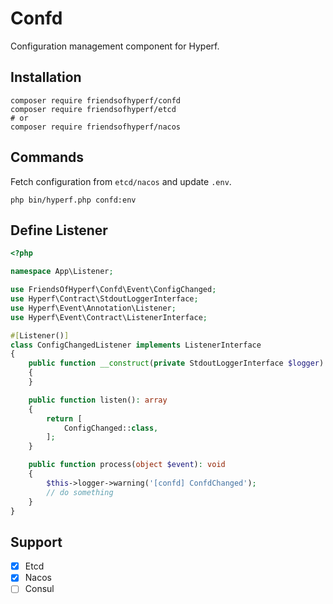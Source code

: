 # Confd

Configuration management component for Hyperf.

## Installation

```shell
composer require friendsofhyperf/confd
composer require friendsofhyperf/etcd
# or
composer require friendsofhyperf/nacos
```

## Commands

Fetch configuration from `etcd/nacos` and update `.env`.

```shell
php bin/hyperf.php confd:env
```

## Define Listener

```php
<?php

namespace App\Listener;

use FriendsOfHyperf\Confd\Event\ConfigChanged;
use Hyperf\Contract\StdoutLoggerInterface;
use Hyperf\Event\Annotation\Listener;
use Hyperf\Event\Contract\ListenerInterface;

#[Listener()]
class ConfigChangedListener implements ListenerInterface
{
    public function __construct(private StdoutLoggerInterface $logger)
    {
    }

    public function listen(): array
    {
        return [
            ConfigChanged::class,
        ];
    }

    public function process(object $event): void
    {
        $this->logger->warning('[confd] ConfdChanged');
        // do something
    }
}
```

## Support

- [x] Etcd
- [x] Nacos
- [ ] Consul